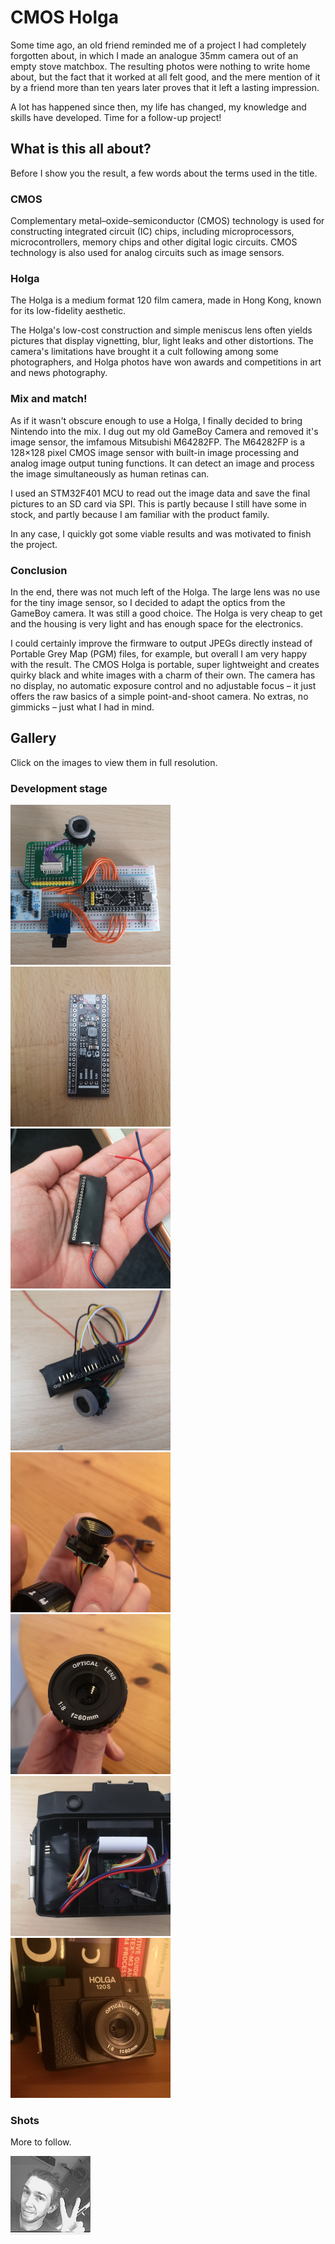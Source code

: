 # CMOS Holga

Some time ago, an old friend reminded me of a project I had completely
forgotten about, in which I made an analogue 35mm camera out of an empty
stove matchbox.  The resulting photos were nothing to write home about,
but the fact that it worked at all felt good, and the mere mention of it
by a friend more than ten years later proves that it left a lasting
impression.

A lot has happened since then, my life has changed, my knowledge and
skills have developed.  Time for a follow-up project!

## What is this all about?

Before I show you the result, a few words about the terms used in the
title.

### CMOS

Complementary metal–oxide–semiconductor (CMOS) technology is used for
constructing integrated circuit (IC) chips, including microprocessors,
microcontrollers, memory chips and other digital logic circuits.  CMOS
technology is also used for analog circuits such as image sensors.

### Holga

The Holga is a medium format 120 film camera, made in Hong Kong, known
for its low-fidelity aesthetic.

The Holga's low-cost construction and simple meniscus lens often yields
pictures that display vignetting, blur, light leaks and other
distortions.  The camera's limitations have brought it a cult following
among some photographers, and Holga photos have won awards and
competitions in art and news photography.

### Mix and match!

As if it wasn't obscure enough to use a Holga, I finally decided to
bring Nintendo into the mix.  I dug out my old GameBoy Camera and
removed it's image sensor, the imfamous Mitsubishi M64282FP.  The
M64282FP is a 128×128 pixel CMOS image sensor with built-in image
processing and analog image output tuning functions.  It can detect an
image and process the image simultaneously as human retinas can.

I used an STM32F401 MCU to read out the image data and save the final
pictures to an SD card via SPI. This is partly because I still have some
in stock, and partly because I am familiar with the product family.

In any case, I quickly got some viable results and was motivated to
finish the project.

### Conclusion

In the end, there was not much left of the Holga.  The large lens was no
use for the tiny image sensor, so I decided to adapt the optics from the
GameBoy camera.  It was still a good choice.  The Holga is very cheap to
get and the housing is very light and has enough space for the
electronics.

I could certainly improve the firmware to output JPEGs directly instead
of Portable Grey Map (PGM) files, for example, but overall I am very
happy with the result.  The CMOS Holga is portable, super lightweight
and creates quirky black and white images with a charm of their own.
The camera has no display, no automatic exposure control and no
adjustable focus – it just offers the raw basics of a simple
point-and-shoot camera.  No extras, no gimmicks – just what I had in
mind.

## Gallery

Click on the images to view them in full resolution.

### Development stage

[![](media/prototype-tn.jpg)](media/prototype.jpg?raw=true "Prototype")
[![](media/stm32f4-step-up-converter-tn.jpg)](media/stm32f4-step-up-converter.jpg?raw=true "STM32F4 with step-up converter")
[![](media/build-1-tn.jpg)](media/build-1.jpg?raw=true "Build process 1")
[![](media/build-2-tn.jpg)](media/build-2.jpg?raw=true "Build process 2")
[![](media/optics-1-tn.jpg)](media/optics-1.jpg?raw=true "Optics adaption 1")
[![](media/optics-2-tn.jpg)](media/optics-2.jpg?raw=true "Optics adaption 2")
[![](media/installation-tn.jpg)](media/installation.jpg?raw=true "Installation process")
[![](media/front-view-tn.jpg)](media/front-view.jpg?raw=true "Front view")

### Shots

More to follow.

[![selfie](media/selfie.jpg)](media/selfie.jpg?raw=true "selfie")
